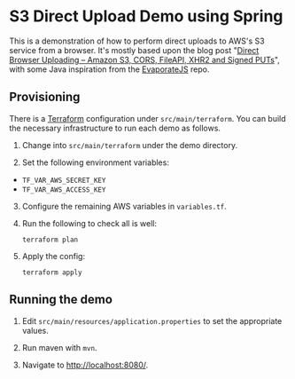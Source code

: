 # S3 Direct Upload Demo using Spring

This is a demonstration of how to perform direct uploads to AWS's S3
service from a browser. It's mostly based upon the blog post "[Direct
Browser Uploading – Amazon S3, CORS, FileAPI, XHR2 and Signed
PUTs](http://www.ioncannon.net/programming/1539/direct-browser-uploading-amazon-s3-cors-fileapi-xhr2-and-signed-puts/)",
with some Java inspiration from the
[EvaporateJS](https://github.com/TTLabs/EvaporateJS/blob/master/example/SigningExample.java)
repo.

## Provisioning

There is a [Terraform]() configuration under
`src/main/terraform`. You can build the necessary infrastructure to run
each demo as follows.

1. Change into `src/main/terraform` under the demo directory.

2. Set the following environment variables:
  * `TF_VAR_AWS_SECRET_KEY`
  * `TF_VAR_AWS_ACCESS_KEY`

3. Configure the remaining AWS variables in
   `variables.tf`.

4. Run the following to check all is well:

    `terraform plan`

5. Apply the config:

    `terraform apply`

## Running the demo

1. Edit `src/main/resources/application.properties` to set the appropriate
   values.

2. Run maven with `mvn`.

3. Navigate to [http://localhost:8080/](http://localhost:8080/).
